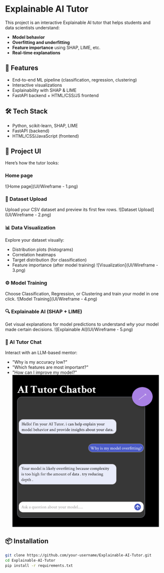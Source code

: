 # Explainable AI Tutor

This project is an interactive Explainable AI tutor that helps students and data scientists understand:
- **Model behavior**
- **Overfitting and underfitting**
- **Feature importance** using SHAP, LIME, etc.
- **Real-time explanations**

## 🚀 Features
- End-to-end ML pipeline (classification, regression, clustering)
- Interactive visualizations
- Explainability with SHAP & LIME
- FastAPI backend + HTML/CSS/JS frontend

## 🛠️ Tech Stack
- Python, scikit-learn, SHAP, LIME
- FastAPI (backend)
- HTML/CSS/JavaScript (frontend)

## 🎨 Project UI

Here’s how the tutor looks:

### Home page
![Home page](UI/Wireframe - 1.png)

### 📂 Dataset Upload
Upload your CSV dataset and preview its first few rows.
![Dataset Upload](UI/Wireframe - 2.png)

### 📊 Data Visualization
Explore your dataset visually:
- Distribution plots (histograms)
- Correlation heatmaps
- Target distribution (for classification)
- Feature importance (after model training)
![Visualization](UI/Wireframe - 3.png)

### ⚙️ Model Training
Choose Classification, Regression, or Clustering and train your model in one click. 
![Model Training](UI/Wireframe - 4.png)

### 🔍 Explainable AI (SHAP + LIME)
Get visual explanations for model predictions to understand *why* your model made certain decisions.
![Explainable AI](UI/Wireframe - 5.png)

### 💬 AI Tutor Chat
Interact with an LLM-based mentor:
- "Why is my accuracy low?"
- "Which features are most important?"
- "How can I improve my model?"
![AI Chat](UI/chatbot.png)


## 📦 Installation
```bash
git clone https://github.com/your-username/Explainable-AI-Tutor.git
cd Explainable-AI-Tutor
pip install -r requirements.txt
